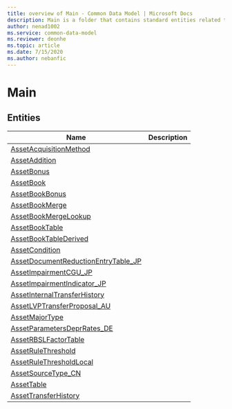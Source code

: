 ```yaml
---
title: overview of Main - Common Data Model | Microsoft Docs
description: Main is a folder that contains standard entities related to the Common Data Model.
author: nenad1002
ms.service: common-data-model
ms.reviewer: deonhe
ms.topic: article
ms.date: 7/15/2020
ms.author: nebanfic
---
```


# Main


## Entities

|Name|Description|
|---|---|
|[AssetAcquisitionMethod](AssetAcquisitionMethod.md)||
|[AssetAddition](AssetAddition.md)||
|[AssetBonus](AssetBonus.md)||
|[AssetBook](AssetBook.md)||
|[AssetBookBonus](AssetBookBonus.md)||
|[AssetBookMerge](AssetBookMerge.md)||
|[AssetBookMergeLookup](AssetBookMergeLookup.md)||
|[AssetBookTable](AssetBookTable.md)||
|[AssetBookTableDerived](AssetBookTableDerived.md)||
|[AssetCondition](AssetCondition.md)||
|[AssetDocumentReductionEntryTable_JP](AssetDocumentReductionEntryTable_JP.md)||
|[AssetImpairmentCGU_JP](AssetImpairmentCGU_JP.md)||
|[AssetImpairmentIndicator_JP](AssetImpairmentIndicator_JP.md)||
|[AssetInternalTransferHistory](AssetInternalTransferHistory.md)||
|[AssetLVPTransferProposal_AU](AssetLVPTransferProposal_AU.md)||
|[AssetMajorType](AssetMajorType.md)||
|[AssetParametersDeprRates_DE](AssetParametersDeprRates_DE.md)||
|[AssetRBSLFactorTable](AssetRBSLFactorTable.md)||
|[AssetRuleThreshold](AssetRuleThreshold.md)||
|[AssetRuleThresholdLocal](AssetRuleThresholdLocal.md)||
|[AssetSourceType_CN](AssetSourceType_CN.md)||
|[AssetTable](AssetTable.md)||
|[AssetTransferHistory](AssetTransferHistory.md)||
